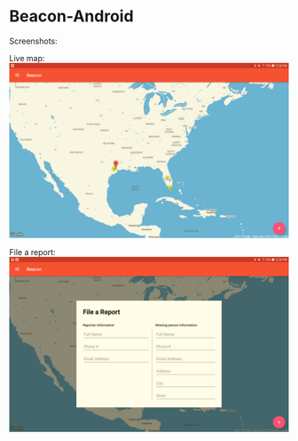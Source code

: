 # Beacon-Android

Screenshots:

Live map:
![Alt text](/screenshots/live_map.png?raw=true "Live map")

File a report:
![Alt text](/screenshots/report.png?raw=true "File a report")
